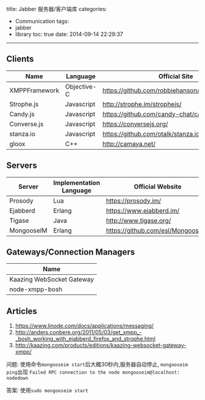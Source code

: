 title: Jabber 服务器/客户端库
categories:
  - Communication
tags:
  - jabber
  - library
toc: true
date: 2014-09-14 22:29:37
---


## Clients

| Name                | Language    | Official Site                                    |
| ------------------- | ----------- | ------------------------------------------------ |
| XMPPFramework       | Objective-C | https://github.com/robbiehanson/XMPPFramework    |
| Strophe.js          | Javascript  | http://strophe.im/strophejs/                     |
| Candy.js            | Javascript  | https://github.com/candy-chat/candy              |
| Converse.js         | Javascript  | https://conversejs.org/                          |
| stanza.io           | Javascript  | https://github.com/otalk/stanza.io               |
| gloox               | C++         | http://camaya.net/                               |
## Servers

| Server       | Implementation Language | Official Website                    |
| -----------  | ----------------------- | ------------------------------------|
| Prosody      | Lua                     | https://prosody.im/                 |
| Ejabberd     | Erlang                  | https://www.ejabberd.im/            |
| Tigase       | Java                    | http://www.tigase.org/              |
| MongooseIM   | Erlang                  | https://github.com/esl/MongooseIM   |

## Gateways/Connection Managers

| Name                                   |
| -------------------------------------- |
| Kaazing WebSocket Gateway              |
| node-xmpp-bosh                         |


## Articles

1. https://www.linode.com/docs/applications/messaging/
2. http://anders.conbere.org/2011/05/03/get_xmpp_-_bosh_working_with_ejabberd_firefox_and_strophe.html
3. http://kaazing.com/products/editions/kaazing-websocket-gateway-xmpp/



问题:     使用命令`mongooseim start`后大概30秒内,服务器自动停止,
        `mongooseim ping`出现 `Failed RPC connection to the node mongooseim@localhost: nodedown`

答案:     使用`sudo mongooseim start`

